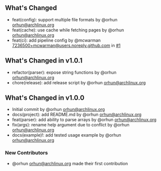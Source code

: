 ## What's Changed
* feat(config): support multiple file formats by @orhun <orhun@archlinux.org>
* feat(cache): use cache while fetching pages by @orhun <orhun@archlinux.org>
* feat(ci): add pipeline config by @mcwarman <7236500+mcwarman@users.noreply.github.com> in [#1](https://bitbucket.org/mcwarman-playground/git-cliff-readme-example/pull-requests/1)

## What's Changed in v1.0.1
* refactor(parser): expose string functions by @orhun <orhun@archlinux.org>
* chore(release): add release script by @orhun <orhun@archlinux.org>

## What's Changed in v1.0.0
* Initial commit by @orhun <orhun@archlinux.org>
* docs(project): add README.md by @orhun <orhun@archlinux.org>
* feat(parser): add ability to parse arrays by @orhun <orhun@archlinux.org>
* fix(args): rename help argument due to conflict by @orhun <orhun@archlinux.org>
* docs(example)!: add tested usage example by @orhun <orhun@archlinux.org>

### New Contributors
* @orhun <orhun@archlinux.org> made their first contribution

<!-- generated by -cliff -->
